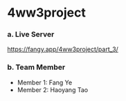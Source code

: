 # 4ww3project

### a. Live Server
https://fangy.app/4ww3project/part_3/

### b. Team Member
* Member 1: Fang Ye
* Member 2: Haoyang Tao

